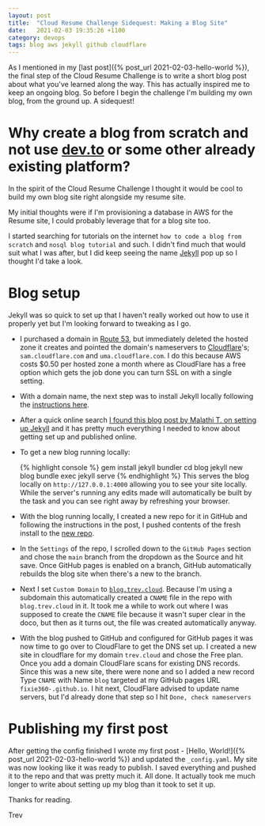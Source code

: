 ```yaml
---
layout: post
title:  "Cloud Resume Challenge Sidequest: Making a Blog Site"
date:   2021-02-03 19:35:26 +1100
category: devops
tags: blog aws jekyll github cloudflare
---
```

As I mentioned in my [last post]({% post_url 2021-02-03-hello-world %}), the final step of the Cloud Resume Challenge is to write a short blog post about what you've learned along the way. This has actually inspired me to keep an ongoing blog. So before I begin the challenge I'm building my own blog, from the ground up. A sidequest!

# Why create a blog from scratch and not use [dev.to](https://dev.to) or some other already existing platform?

In the spirit of the Cloud Resume Challenge I thought it would be cool to build my own blog site right alongside my resume site.

My initial thoughts were if I'm provisioning a database in AWS for the Resume site, I could probably leverage that for a blog site too.

I started searching for tutorials on the internet `how to code a blog from scratch` and `nosql blog tutorial` and such. I didn't find much that would suit what I was after, but I did keep seeing the name [Jekyll](https://jekyllrb.com/) pop up so I thought I'd take a look.

# Blog setup
Jekyll was so quick to set up that I haven't really worked out how to use it properly yet but I'm looking forward to tweaking as I go.

 - I purchased a domain in [Route 53](https://console.aws.amazon.com/route53), but immediately deleted the hosted zone it creates and pointed the domain's nameservers to [Cloudflare](https://cloudflare.com/)'s; `sam.cloudflare.com` and `uma.cloudflare.com`. I do this because AWS costs $0.50 per hosted zone a month where as CloudFlare has a free option which gets the job done you can turn SSL on with a single setting.
 - With a domain name, the next step was to install Jekyll locally following the [instructions here](https://jekyllrb.com/docs/installation/windows/).
 - After a quick online search [I found this blog post by Malathi T. on setting up Jekyll](https://www.loginradius.com/blog/async/setup-blog-in-minutes-with-jekyll/) and it has pretty much everything I needed to know about getting set up and published online.

- To get a new blog running locally:

  {% highlight console %}
  gem install jekyll bundler
  cd blog
  jekyll new blog
  bundle exec jekyll serve
  {% endhighlight %}
  This serves the blog locally on `http://127.0.0.1:4000` allowing you to see your site locally. While the server's running any edits made will automatically be built by the task and you can see right away by refreshing your browser.

- With the blog running locally, I created a new repo for it in GitHub and following the instructions in the post, I pushed contents of the fresh install to the [new repo](https://github.com/fixie360/blog/).

- In the `Settings` of the repo, I scrolled down to the `GitHub Pages` section and chose the `main` branch from the dropdown as the Source and hit save. Once GitHub pages is enabled on a branch, GitHub automatically rebuilds the blog site when there's a new to the branch.

- Next I set `Custom Domain` to [`blog.trev.cloud`](https://blog.trev.cloud). Because I'm using a subdomain this automatically created a `CNAME` file in the repo with `blog.trev.cloud` in it. It took me a while to work out where I was supposed to create the `CNAME` file because it wasn't super clear in the doco, but then as it turns out, the file was created automatically anyway.

- With the blog pushed to GitHub and configured for GitHub pages it was now time to go over to CloudFlare to get the DNS set up. I created a new site in cloudflare for my domain `trev.cloud` and chose the Free plan. Once you add a domain CloudFlare scans for existing DNS records. Since this was a new site, there were none and so I added a new record Type `CNAME` with Name `blog` targeted at my GitHub pages URL `fixie360-.github.io`. I hit next, CloudFlare advised to update name servers, but I'd already done that step so I hit `Done, check nameservers`

# Publishing my first post
After getting the config finished I wrote my first post - [Hello, World!]({% post_url 2021-02-03-hello-world %}) and updated the `_config.yaml`. My site was now looking like it was ready to publish. I saved everything and pushed it to the repo and that was pretty much it. All done. It actually took me much longer to write about setting up my blog than it took to set it up.

Thanks for reading.

Trev
